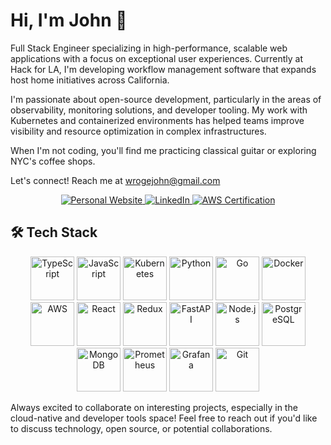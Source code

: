 # Hi, I'm John 👋

Full Stack Engineer specializing in high-performance, scalable web applications with a focus on exceptional user experiences. Currently at Hack for LA, I'm developing workflow management software that expands host home initiatives across California. 

I'm passionate about open-source development, particularly in the areas of observability, monitoring solutions, and developer tooling. My work with Kubernetes and containerized environments has helped teams improve visibility and resource optimization in complex infrastructures.

When I'm not coding, you'll find me practicing classical guitar or exploring NYC's coffee shops.

Let's connect! Reach me at wrogejohn@gmail.com
<div align="center">
  <a href="https://johnwroge.dev" target="_blank">
    <img src="https://img.shields.io/badge/Website-johnwroge.dev-4285F4?style=for-the-badge&logo=google-chrome&logoColor=white" alt="Personal Website"/>
  </a>
  <a href="https://linkedin.com/in/john-wroge" target="_blank">
    <img src="https://img.shields.io/badge/LinkedIn-0077B5?style=for-the-badge&logo=linkedin&logoColor=white" alt="LinkedIn"/>
  </a>
  <a href="#">
    <img src="https://img.shields.io/badge/AWS_Certified-Cloud_Practitioner-FF9900?style=for-the-badge&logo=amazon-aws&logoColor=white" alt="AWS Certification"/>
  </a>
</div>

## 🛠️ Tech Stack
<div align="center">
  <img src="https://cdn.jsdelivr.net/gh/devicons/devicon/icons/typescript/typescript-original.svg" width="70" height="70" alt="TypeScript" />
  <img src="https://cdn.jsdelivr.net/gh/devicons/devicon/icons/javascript/javascript-original.svg" width="70" height="70" alt="JavaScript" />
  <img src="https://cdn.jsdelivr.net/gh/devicons/devicon/icons/kubernetes/kubernetes-plain-wordmark.svg" width="70" height="70" alt="Kubernetes" />
    <img src="https://cdn.jsdelivr.net/gh/devicons/devicon/icons/python/python-original-wordmark.svg" width="70" height="70" alt="Python" />
  <img src="https://cdn.jsdelivr.net/gh/devicons/devicon/icons/go/go-original-wordmark.svg" width="70" height="70" alt="Go" />
  <img src="https://cdn.jsdelivr.net/gh/devicons/devicon/icons/docker/docker-original-wordmark.svg" width="70" height="70" alt="Docker" />
  <img src="https://cdn.jsdelivr.net/gh/devicons/devicon/icons/amazonwebservices/amazonwebservices-original-wordmark.svg" width="70" height="70" alt="AWS" />
  <img src="https://cdn.jsdelivr.net/gh/devicons/devicon/icons/react/react-original-wordmark.svg" width="70" height="70" alt="React" />
  <img src="https://cdn.jsdelivr.net/gh/devicons/devicon/icons/redux/redux-original.svg" width="70" height="70" alt="Redux" />
  <img src="https://cdn.jsdelivr.net/gh/devicons/devicon/icons/fastapi/fastapi-original-wordmark.svg" width="70" height="70" alt="FastAPI" />
  <img src="https://cdn.jsdelivr.net/gh/devicons/devicon/icons/nodejs/nodejs-original-wordmark.svg" width="70" height="70" alt="Node.js" />
  <img src="https://cdn.jsdelivr.net/gh/devicons/devicon/icons/postgresql/postgresql-original-wordmark.svg" width="70" height="70" alt="PostgreSQL" />
  <img src="https://cdn.jsdelivr.net/gh/devicons/devicon/icons/mongodb/mongodb-original-wordmark.svg" width="70" height="70" alt="MongoDB" />
  <img src="https://cdn.jsdelivr.net/gh/devicons/devicon/icons/prometheus/prometheus-original-wordmark.svg" width="70" height="70" alt="Prometheus" />
  <img src="https://cdn.jsdelivr.net/gh/devicons/devicon/icons/grafana/grafana-original-wordmark.svg" width="70" height="70" alt="Grafana" />
  <img src="https://cdn.jsdelivr.net/gh/devicons/devicon/icons/git/git-original-wordmark.svg" width="70" height="70" alt="Git" />
</div>

Always excited to collaborate on interesting projects, especially in the cloud-native and developer tools space! Feel free to reach out if you'd like to discuss technology, open source, or potential collaborations.
